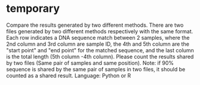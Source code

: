 # temporary
Compare the results generated by two different methods. 
There are two files generated by two different methods respectively with the same format. Each row indicates a DNA sequence match between 2 samples, where the 2nd column and 3rd column are sample ID, the 4th and 5th column are the "start point" and "end point" for the matched sequence, and the last column is the total length (5th column -4th column). Please count the results  shared by two files (Same pair of samples and same position). Note: if 90% sequence is shared by the same pair of samples in two files, it should be counted as a shared result. Language: Python or R
